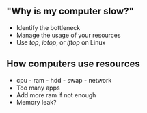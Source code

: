 ## "Why is my computer slow?"

* Identify the bottleneck
* Manage the usage of your resources
* Use *top*, *iotop*, or *iftop* on Linux

## How computers use resources

* cpu - ram - hdd - swap - network
* Too many apps
* Add more ram if not enough
* Memory leak?
